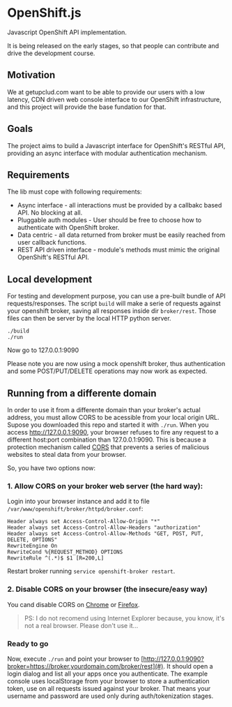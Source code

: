 # OpenShift.js

Javascript OpenShift API implementation.

It is being released on the early stages, so that people can contribute and drive the development course.

## Motivation

We at getupclud.com want to be able to provide our users with a low latency, CDN driven web console interface to our OpenShift infrastructure, and this project will provide the base fundation for that.

## Goals

The project aims to build a Javascript interface for OpenShift's RESTful API, providing an async interface with modular authentication mechanism.

## Requirements

The lib must cope with following requirements:

* Async interface - all interactions must be provided by a callbakc based  API. No blocking at all.
* Pluggable auth modules - User should be free to choose how to authenticate with OpenShift broker.
* Data centric - all data returned from broker must be easily reached from user callback functions.
* REST API driven interface - module's methods must mimic the original OpenShift's RESTful API.

## Local development

For testing and development purpose, you can use a pre-built bundle of API requests/responses.
The script `build` will make a serie of requests against your openshift broker, saving all responses inside
dir `broker/rest`. Those files can then be server by the local HTTP python server.

```
./build
./run
```

Now go to 127.0.0.1:9090

Please note you are now using a mock openshift broker, thus authentication and some POST/PUT/DELETE operations may now work as expected.

## Running from a differente domain

In order to use it from a differente domain than your broker's actual address, you must allow CORS to be acessible from your local origin URL. Supose you downloaded this repo and started it with `./run`. When you access http://127.0.0.1:9090, your browser refuses to fire any request to a different host:port combination than 127.0.0.1:9090. This is because a protection mechanism called [CORS](http://en.wikipedia.org/wiki/Cross-origin_resource_sharing) that prevents a series of malicious websites to steal data from your browser.

So, you have two options now:

### 1. Allow CORS on your broker web server (the hard way):

Login into your browser instance and add it to file `/var/www/openshift/broker/httpd/broker.conf`:

    Header always set Access-Control-Allow-Origin "*"
    Header always set Access-Control-Allow-Headers "authorization"
    Header always set Access-Control-Allow-Methods "GET, POST, PUT, DELETE, OPTIONS"
    RewriteEngine On
    RewriteCond %{REQUEST_METHOD} OPTIONS
    RewriteRule ^(.*)$ $1 [R=200,L]

Restart broker running `service openshift-broker restart`.

### 2. Disable CORS on your browser (the insecure/easy way)

You cand disable CORS on [Chrome](http://stackoverflow.com/questions/3102819/disable-same-origin-policy-in-chrome) or [Firefox](http://stackoverflow.com/questions/17088609/disable-firefox-same-origin-policy).

> PS: I do not recomend using Internet Explorer because, you know, it's not a real browser. Please don't use it...

### Ready to go

Now, execute `./run` and point your browser to [http://127.0.0.1:9090?broker=https://broker.yourdomain.com/broker/rest](#). It should open a login dialog and list all your apps once you authenticate. The example console uses localStorage from your browser to store a authentication token, use on all requests issued against your broker. That means your username and password are used only during auth/tokenization stages.

